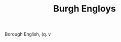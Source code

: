 ---
title: Burgh Engloys
letter: B
permalink: "/definitions/bld-burgh-engloys.html"
body: Borough English, (q. v
published_at: '2018-07-07'
source: Black's Law Dictionary 2nd Ed (1910)
layout: post
---